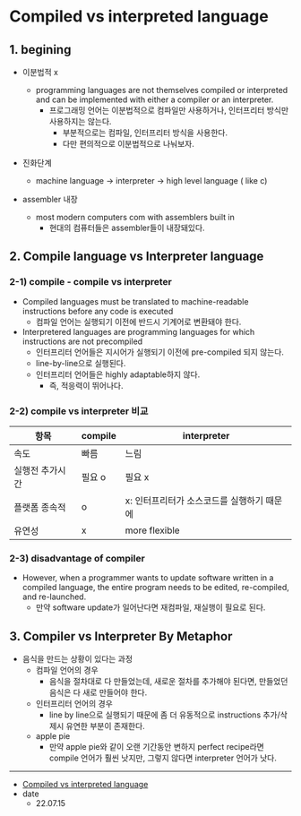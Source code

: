 # Compiled vs interpreted language

## 1. begining

* 이분법적 x
  *  programming languages are not themselves compiled or interpreted and can be implemented with either a compiler or an interpreter. 
     *  프로그래밍 언어는 이분법적으로 컴파일만 사용하거나, 인터프리터 방식만 사용하지는 않는다.
        *  부분적으로는 컴파일, 인터프리터 방식을 사용한다.
        *  다만 편의적으로 이분법적으로 나눠보자.

* 진화단계
  * machine language -> interpreter -> high level language ( like c)

* assembler 내장
  * most modern computers com with assemblers built in
    * 현대의 컴퓨터들은 assembler들이 내장돼있다.

## 2. Compile language vs Interpreter language

### 2-1) compile - compile vs interpreter

* Compiled languages must be translated to machine-readable instructions before any code is executed
  * 컴파일 언어는 실행되기 이전에 반드시 기계어로 변환돼야 한다.
* Interpretered languages are programming languages for which instructions are not precompiled
  * 인터프리터 언어들은 지시어가 실행되기 이전에 pre-compiled 되지 않는다.
  * line-by-line으로 실행된다.
  * 인터프리터 언어들은 highly adaptable하지 않다.
    * 즉, 적응력이 뛰어나다.

### 2-2) compile vs interpreter 비교

| 항목            | compile | interpreter                                |
| ---------------| ------- | ------------------------------------------ |
| 속도            | 빠름    | 느림                                       |
| 실행전 추가시간    | 필요 o  | 필요 x                                     |
| 플랫폼 종속적      | o      | x: 인터프리터가 소스코드를 실행하기 때문에         |
| 유연성           | x       | more flexible                            |

### 2-3) disadvantage of compiler 

* However, when a programmer wants to update software written in a compiled language, the entire program needs to be edited, re-compiled, and re-launched.
  * 만약 software update가 일어난다면 재컴파일, 재실행이 필요로 된다.

## 3. Compiler vs Interpreter By Metaphor

* 음식을 만드는 상황이 있다는 과정
  * 컴파일 언어의 경우
    * 음식을 절차대로 다 만들었는데, 새로운 절차를 추가해야 된다면, 만들었던 음식은 다 새로 만들어야 한다.
  * 인터프리터 언어의 경우
    * line by line으로 실행되기 때문에 좀 더 유동적으로 instructions 추가/삭제시 유연한 부분이 존재한다.
  * apple pie
    * 만약 apple pie와 같이 오랜 기간동안 변하지 perfect recipe라면 compile 언어가 훨씬 낫지만, 그렇지 않다면 interpreter 언어가 낫다.

<hr/>

* [Compiled vs interpreted language](https://learningdaily.dev/compiled-vs-interpreted-language-basics-for-beginning-devs-ac1297667189)
* date
  * 22.07.15